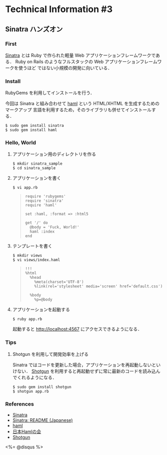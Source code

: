 Technical Information #3
================================================================================


Sinatra ハンズオン
--------------------------------------------------------------------------------


### First

[Sinatra]() とは Ruby で作られた軽量 Web アプリケーションフレームワークである．
Ruby on Rails のようなフルスタックの Web アプリケーションフレームワークを使うほど
ではない小規模の開発に向いている．


### Install

RubyGems を利用してインストールを行う．

今回は Sinatra と組み合わせて [haml]() という HTML/XHTML を生成するためのマークアップ
言語を利用するため，そのライブラリも併せてインストールする．

    $ sudo gem install sinatra
    $ sudo gem install haml


### Hello, World

1. アプリケーション用のディレクトリを作る

       $ mkdir sinatra_sample
       $ cd sinatra_sample

2. アプリケーションを書く

       $ vi app.rb

    >     require 'rubygems'
    >     require 'sinatra'
    >     require 'haml'
    >
    >     set :haml, :format => :html5
    >
    >     get '/' do
    >       @body = 'Fuck, World!'
    >       haml :index
    >     end

3. テンプレートを書く

       $ mkdir views
       $ vi views/index.haml

    >     !!!
    >     %html
    >       %head
    >         %meta(charset='UTF-8')
    >         %link(rel='stylesheet' media='screen' href='default.css')
    >
    >       %body
    >         %p=@body

4. アプリケーションを起動する

       $ ruby app.rb

    起動すると [http://localhost:4567](http://localhost:4567) にアクセスできるようになる．


### Tips

1. Shotgun を利用して開発効率を上げる

    Sinatra ではコードを更新した場合，アプリケーションを再起動しないといけない．
    [Shotgun]() を利用すると再起動せずに常に最新のコードを読み込んでくれるようになる．

       $ sudo gem install shotgun
       $ shotgun app.rb


### References

- [Sinatra](http://www.sinatrarb.com "Sinatra")
- [Sinatra: README (Japanese)](http://www.sinatrarb.com/intro-jp.html "Sinatra: README (Japanese)")
- [haml](http://haml-lang.com/ "#haml")
- [日本Hamlの会](http://haml.ursm.jp/ "日本Hamlの会")
- [Shotgun](http://rtomayko.github.com/shotgun/ "Shotgun")


<div><%= @disqus %></div>

